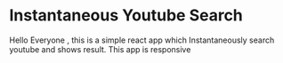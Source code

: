 # Instantaneous Youtube Search

Hello Everyone , this is a simple react app which Instantaneously search youtube 
and shows result. This app is responsive

